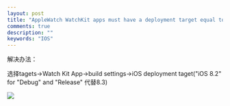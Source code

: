 ```yaml
---
layout: post
title: "AppleWatch WatchKit apps must have a deployment target equal to ios 8.2 was 8.4"
comments: true
description: ""
keywords: "IOS"
---
```



解决办法：

选择tagets->Watch Kit App->build settings->iOS deployment taget("iOS 8.2" for "Debug" and "Release" 代替8.3)

![](http://ww4.sinaimg.cn/mw690/6314d064gw1f7t5tbpdwwj215a0es4bz.jpg)
